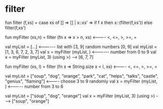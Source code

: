# filter

fun filter (f,xs) =
	case xs of
         [] => []
         | x::xs' => if f x
                     then x::(filter(f,xs'))
                     else filter(f,xs')


fun myFilter (xs,n) = filter (fn x => x > n, xs)   <---- <, <=, >, >=, =

val myList = [...]   <------ list with [3, 9] random numbers [0, 9]
val myList = [1, 3, 6, 7, 2, 3, 7]
val x = myFilter (myList, <x>)   <------ number from 0 to 9
val x = myFilter (myList, 3) (using >) --> [6, 7, 7]


fun myFilter (xs, l) = filter (fn x => String.size x < l, xs)   <---- <, <=, >, >=, =

val myList = ["soup", "dog", "orange", "park", "cat", "helps", "talks", "castle", "genius", "flaming"]  <---- choose 3 to 9 randomly
val x = myFilter (myList, <x>) <----- number from 3 to 6

val myList = ["soup", "dog", "orange"]
val x = myFilter (myList, 3)  (using >) ---> ["soup", "orange"]
